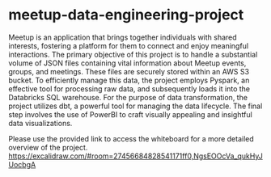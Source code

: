 # meetup-data-engineering-project

Meetup is an application that brings together individuals with shared interests, fostering a platform for them to connect and enjoy meaningful interactions. The primary objective of this project is to handle a substantial volume of JSON files containing vital information about Meetup events, groups, and meetings. These files are securely stored within an AWS S3 bucket. To efficiently manage this data, the project employs Pyspark, an effective tool for processing raw data, and subsequently loads it into the Databricks SQL warehouse. For the purpose of data transformation, the project utilizes dbt, a powerful tool for managing the data lifecycle. The final step involves the use of PowerBI to craft visually appealing and insightful data visualizations.

Please use the provided link to access the whiteboard for a more detailed overview of the project.
https://excalidraw.com/#room=27456684828541171ff0,NgsEOOcVa_qukHyJUocbgA
